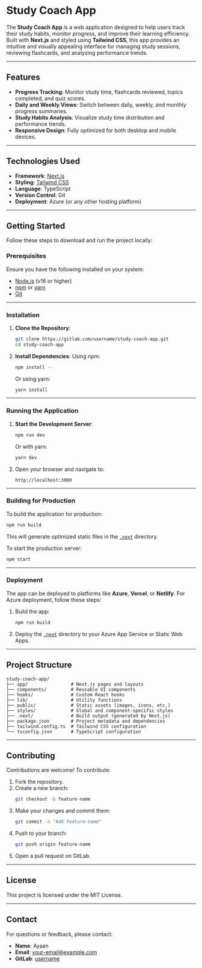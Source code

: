 # Study Coach App

The **Study Coach App** is a web application designed to help users track their study habits, monitor progress, and improve their learning efficiency. Built with **Next.js** and styled using **Tailwind CSS**, this app provides an intuitive and visually appealing interface for managing study sessions, reviewing flashcards, and analyzing performance trends.

---

## Features

- **Progress Tracking**: Monitor study time, flashcards reviewed, topics completed, and quiz scores.
- **Daily and Weekly Views**: Switch between daily, weekly, and monthly progress summaries.
- **Study Habits Analysis**: Visualize study time distribution and performance trends.
- **Responsive Design**: Fully optimized for both desktop and mobile devices.

---

## Technologies Used

- **Framework**: [Next.js](https://nextjs.org/)
- **Styling**: [Tailwind CSS](https://tailwindcss.com/)
- **Language**: TypeScript
- **Version Control**: Git
- **Deployment**: Azure (or any other hosting platform)

---

## Getting Started

Follow these steps to download and run the project locally:

### Prerequisites

Ensure you have the following installed on your system:

- [Node.js](https://nodejs.org/) (v16 or higher)
- [npm](https://www.npmjs.com/) or [yarn](https://yarnpkg.com/)
- [Git](https://git-scm.com/)

---

### Installation

1. **Clone the Repository**:
   ```bash
   git clone https://gitlab.com/username/study-coach-app.git
   cd study-coach-app
   ```

2. **Install Dependencies**:
   Using npm:
   ```bash
   npm install --
   ```
   Or using yarn:
   ```bash
   yarn install
   ```

---

### Running the Application

1. **Start the Development Server**:
   ```bash
   npm run dev
   ```
   Or with yarn:
   ```bash
   yarn dev
   ```

2. Open your browser and navigate to:
   ```
   http://localhost:3000
   ```

---

### Building for Production

To build the application for production:

```bash
npm run build
```

This will generate optimized static files in the [`.next`](.next ) directory.

To start the production server:

```bash
npm start
```

---

### Deployment

The app can be deployed to platforms like **Azure**, **Vercel**, or **Netlify**. For Azure deployment, follow these steps:

1. Build the app:
   ```bash
   npm run build
   ```

2. Deploy the [`.next`](.next ) directory to your Azure App Service or Static Web Apps.

---

## Project Structure

```plaintext
study-coach-app/
├── app/                # Next.js pages and layouts
├── components/         # Reusable UI components
├── hooks/              # Custom React hooks
├── lib/                # Utility functions
├── public/             # Static assets (images, icons, etc.)
├── styles/             # Global and component-specific styles
├── .next/              # Build output (generated by Next.js)
├── package.json        # Project metadata and dependencies
├── tailwind.config.ts  # Tailwind CSS configuration
└── tsconfig.json       # TypeScript configuration
```

---

## Contributing

Contributions are welcome! To contribute:

1. Fork the repository.
2. Create a new branch:
   ```bash
   git checkout -b feature-name
   ```
3. Make your changes and commit them:
   ```bash
   git commit -m "Add feature-name"
   ```
4. Push to your branch:
   ```bash
   git push origin feature-name
   ```
5. Open a pull request on GitLab.

---

## License

This project is licensed under the MIT License.

---

## Contact

For questions or feedback, please contact:

- **Name**: Ayaan
- **Email**: [your-email@example.com](mailto:your-email@example.com)
- **GitLab**: [username](https://gitlab.com/username)
